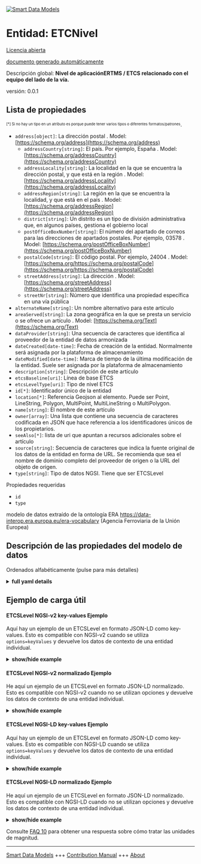 <!-- 10-Header -->  
[![Smart Data Models](https://smartdatamodels.org/wp-content/uploads/2022/01/SmartDataModels_logo.png "Logo")](https://smartdatamodels.org)  
Entidad: ETCNivel  
=================<!-- /10-Header -->  
<!-- 15-License -->  
[Licencia abierta](https://github.com/smart-data-models//dataModel.ERA/blob/master/ETCSLevel/LICENSE.md)  
[documento generado automáticamente](https://docs.google.com/presentation/d/e/2PACX-1vTs-Ng5dIAwkg91oTTUdt8ua7woBXhPnwavZ0FxgR8BsAI_Ek3C5q97Nd94HS8KhP-r_quD4H0fgyt3/pub?start=false&loop=false&delayms=3000#slide=id.gb715ace035_0_60)  
<!-- /15-License -->  
<!-- 20-Description -->  
Descripción global: **Nivel de aplicaciónERTMS / ETCS relacionado con el equipo del lado de la vía.**  
versión: 0.0.1  
<!-- /20-Description -->  
<!-- 30-PropertiesList -->  

## Lista de propiedades  

<sup><sub>[*] Si no hay un tipo en un atributo es porque puede tener varios tipos o diferentes formatos/patrones</sub></sup>.  
- `address[object]`: La dirección postal  . Model: [https://schema.org/address](https://schema.org/address)	- `addressCountry[string]`: El país. Por ejemplo, España  . Model: [https://schema.org/addressCountry](https://schema.org/addressCountry)  
	- `addressLocality[string]`: La localidad en la que se encuentra la dirección postal, y que está en la región  . Model: [https://schema.org/addressLocality](https://schema.org/addressLocality)  
	- `addressRegion[string]`: La región en la que se encuentra la localidad, y que está en el país  . Model: [https://schema.org/addressRegion](https://schema.org/addressRegion)  
	- `district[string]`: Un distrito es un tipo de división administrativa que, en algunos países, gestiona el gobierno local    
	- `postOfficeBoxNumber[string]`: El número del apartado de correos para las direcciones de apartados postales. Por ejemplo, 03578  . Model: [https://schema.org/postOfficeBoxNumber](https://schema.org/postOfficeBoxNumber)  
	- `postalCode[string]`: El código postal. Por ejemplo, 24004  . Model: [https://schema.org/https://schema.org/postalCode](https://schema.org/https://schema.org/postalCode)  
	- `streetAddress[string]`: La dirección  . Model: [https://schema.org/streetAddress](https://schema.org/streetAddress)  
	- `streetNr[string]`: Número que identifica una propiedad específica en una vía pública    
- `alternateName[string]`: Un nombre alternativo para este artículo  - `areaServed[string]`: La zona geográfica en la que se presta un servicio o se ofrece un artículo  . Model: [https://schema.org/Text](https://schema.org/Text)- `dataProvider[string]`: Una secuencia de caracteres que identifica al proveedor de la entidad de datos armonizada  - `dateCreated[date-time]`: Fecha de creación de la entidad. Normalmente será asignada por la plataforma de almacenamiento  - `dateModified[date-time]`: Marca de tiempo de la última modificación de la entidad. Suele ser asignada por la plataforma de almacenamiento  - `description[string]`: Descripción de este artículo  - `etcsBaseline[uri]`: Línea de base ETCS  - `etcsLevelType[uri]`: Tipo de nivel ETCS  - `id[*]`: Identificador único de la entidad  - `location[*]`: Referencia Geojson al elemento. Puede ser Point, LineString, Polygon, MultiPoint, MultiLineString o MultiPolygon.  - `name[string]`: El nombre de este artículo  - `owner[array]`: Una lista que contiene una secuencia de caracteres codificada en JSON que hace referencia a los identificadores únicos de los propietarios.  - `seeAlso[*]`: lista de uri que apuntan a recursos adicionales sobre el artículo  - `source[string]`: Secuencia de caracteres que indica la fuente original de los datos de la entidad en forma de URL. Se recomienda que sea el nombre de dominio completo del proveedor de origen o la URL del objeto de origen.  - `type[string]`: Tipo de datos NGSI. Tiene que ser ETCSLevel  <!-- /30-PropertiesList -->  
<!-- 35-RequiredProperties -->  
Propiedades requeridas  
- `id`  - `type`  <!-- /35-RequiredProperties -->  
<!-- 40-RequiredProperties -->  
modelo de datos extraído de la ontología ERA https://data-interop.era.europa.eu/era-vocabulary (Agencia Ferroviaria de la Unión Europea)  
<!-- /40-RequiredProperties -->  
<!-- 50-DataModelHeader -->  
## Descripción de las propiedades del modelo de datos  
Ordenados alfabéticamente (pulse para más detalles)  
<!-- /50-DataModelHeader -->  
<!-- 60-ModelYaml -->  
<details><summary><strong>full yaml details</strong></summary>    
```yaml  
ETCSLevel:    
  description: ERTMS / ETCS application level related to the track side equipment.    
  properties:    
    address:    
      description: The mailing address    
      properties:    
        addressCountry:    
          description: 'The country. For example, Spain'    
          type: string    
          x-ngsi:    
            model: https://schema.org/addressCountry    
            type: Property    
        addressLocality:    
          description: 'The locality in which the street address is, and which is in the region'    
          type: string    
          x-ngsi:    
            model: https://schema.org/addressLocality    
            type: Property    
        addressRegion:    
          description: 'The region in which the locality is, and which is in the country'    
          type: string    
          x-ngsi:    
            model: https://schema.org/addressRegion    
            type: Property    
        district:    
          description: 'A district is a type of administrative division that, in some countries, is managed by the local government'    
          type: string    
          x-ngsi:    
            type: Property    
        postOfficeBoxNumber:    
          description: 'The post office box number for PO box addresses. For example, 03578'    
          type: string    
          x-ngsi:    
            model: https://schema.org/postOfficeBoxNumber    
            type: Property    
        postalCode:    
          description: 'The postal code. For example, 24004'    
          type: string    
          x-ngsi:    
            model: https://schema.org/https://schema.org/postalCode    
            type: Property    
        streetAddress:    
          description: The street address    
          type: string    
          x-ngsi:    
            model: https://schema.org/streetAddress    
            type: Property    
        streetNr:    
          description: Number identifying a specific property on a public street    
          type: string    
          x-ngsi:    
            type: Property    
      type: object    
      x-ngsi:    
        model: https://schema.org/address    
        type: Property    
    alternateName:    
      description: An alternative name for this item    
      type: string    
      x-ngsi:    
        type: Property    
    areaServed:    
      description: The geographic area where a service or offered item is provided    
      type: string    
      x-ngsi:    
        model: https://schema.org/Text    
        type: Property    
    dataProvider:    
      description: A sequence of characters identifying the provider of the harmonised data entity    
      type: string    
      x-ngsi:    
        type: Property    
    dateCreated:    
      description: Entity creation timestamp. This will usually be allocated by the storage platform    
      format: date-time    
      type: string    
      x-ngsi:    
        type: Property    
    dateModified:    
      description: Timestamp of the last modification of the entity. This will usually be allocated by the storage platform    
      format: date-time    
      type: string    
      x-ngsi:    
        type: Property    
    description:    
      description: A description of this item    
      type: string    
      x-ngsi:    
        type: Property    
    etcsBaseline:    
      description: ETCS baseline    
      format: uri    
      type: string    
      x-ngsi:    
        type: Relationship    
    etcsLevelType:    
      description: ETCS level type    
      format: uri    
      type: string    
      x-ngsi:    
        type: Relationship    
    id:    
      anyOf:    
        - description: Identifier format of any NGSI entity    
          maxLength: 256    
          minLength: 1    
          pattern: ^[\w\-\.\{\}\$\+\*\[\]`|~^@!,:\\]+$    
          type: string    
          x-ngsi:    
            type: Property    
        - description: Identifier format of any NGSI entity    
          format: uri    
          type: string    
          x-ngsi:    
            type: Property    
      description: Unique identifier of the entity    
      x-ngsi:    
        type: Property    
    location:    
      description: 'Geojson reference to the item. It can be Point, LineString, Polygon, MultiPoint, MultiLineString or MultiPolygon'    
      oneOf:    
        - description: Geojson reference to the item. Point    
          properties:    
            bbox:    
              items:    
                type: number    
              minItems: 4    
              type: array    
            coordinates:    
              items:    
                type: number    
              minItems: 2    
              type: array    
            type:    
              enum:    
                - Point    
              type: string    
          required:    
            - type    
            - coordinates    
          title: GeoJSON Point    
          type: object    
          x-ngsi:    
            type: GeoProperty    
        - description: Geojson reference to the item. LineString    
          properties:    
            bbox:    
              items:    
                type: number    
              minItems: 4    
              type: array    
            coordinates:    
              items:    
                items:    
                  type: number    
                minItems: 2    
                type: array    
              minItems: 2    
              type: array    
            type:    
              enum:    
                - LineString    
              type: string    
          required:    
            - type    
            - coordinates    
          title: GeoJSON LineString    
          type: object    
          x-ngsi:    
            type: GeoProperty    
        - description: Geojson reference to the item. Polygon    
          properties:    
            bbox:    
              items:    
                type: number    
              minItems: 4    
              type: array    
            coordinates:    
              items:    
                items:    
                  items:    
                    type: number    
                  minItems: 2    
                  type: array    
                minItems: 4    
                type: array    
              type: array    
            type:    
              enum:    
                - Polygon    
              type: string    
          required:    
            - type    
            - coordinates    
          title: GeoJSON Polygon    
          type: object    
          x-ngsi:    
            type: GeoProperty    
        - description: Geojson reference to the item. MultiPoint    
          properties:    
            bbox:    
              items:    
                type: number    
              minItems: 4    
              type: array    
            coordinates:    
              items:    
                items:    
                  type: number    
                minItems: 2    
                type: array    
              type: array    
            type:    
              enum:    
                - MultiPoint    
              type: string    
          required:    
            - type    
            - coordinates    
          title: GeoJSON MultiPoint    
          type: object    
          x-ngsi:    
            type: GeoProperty    
        - description: Geojson reference to the item. MultiLineString    
          properties:    
            bbox:    
              items:    
                type: number    
              minItems: 4    
              type: array    
            coordinates:    
              items:    
                items:    
                  items:    
                    type: number    
                  minItems: 2    
                  type: array    
                minItems: 2    
                type: array    
              type: array    
            type:    
              enum:    
                - MultiLineString    
              type: string    
          required:    
            - type    
            - coordinates    
          title: GeoJSON MultiLineString    
          type: object    
          x-ngsi:    
            type: GeoProperty    
        - description: Geojson reference to the item. MultiLineString    
          properties:    
            bbox:    
              items:    
                type: number    
              minItems: 4    
              type: array    
            coordinates:    
              items:    
                items:    
                  items:    
                    items:    
                      type: number    
                    minItems: 2    
                    type: array    
                  minItems: 4    
                  type: array    
                type: array    
              type: array    
            type:    
              enum:    
                - MultiPolygon    
              type: string    
          required:    
            - type    
            - coordinates    
          title: GeoJSON MultiPolygon    
          type: object    
          x-ngsi:    
            type: GeoProperty    
      x-ngsi:    
        type: GeoProperty    
    name:    
      description: The name of this item    
      type: string    
      x-ngsi:    
        type: Property    
    owner:    
      description: A List containing a JSON encoded sequence of characters referencing the unique Ids of the owner(s)    
      items:    
        anyOf:    
          - description: Identifier format of any NGSI entity    
            maxLength: 256    
            minLength: 1    
            pattern: ^[\w\-\.\{\}\$\+\*\[\]`|~^@!,:\\]+$    
            type: string    
            x-ngsi:    
              type: Property    
          - description: Identifier format of any NGSI entity    
            format: uri    
            type: string    
            x-ngsi:    
              type: Property    
        description: Unique identifier of the entity    
        x-ngsi:    
          type: Property    
      type: array    
      x-ngsi:    
        type: Property    
    seeAlso:    
      description: list of uri pointing to additional resources about the item    
      oneOf:    
        - items:    
            format: uri    
            type: string    
          minItems: 1    
          type: array    
        - format: uri    
          type: string    
      x-ngsi:    
        type: Property    
    source:    
      description: 'A sequence of characters giving the original source of the entity data as a URL. Recommended to be the fully qualified domain name of the source provider, or the URL to the source object'    
      type: string    
      x-ngsi:    
        type: Property    
    type:    
      description: NGSI data type. It has to be ETCSLevel    
      enum:    
        - ETCSLevel    
      type: string    
      x-ngsi:    
        type: Property    
  required:    
    - id    
    - type    
  type: object    
  x-derived-from: http://data.europa.eu/949/ETCSLevel    
  x-disclaimer: 'Redistribution and use in source and binary forms, with or without modification, are permitted  provided that the license conditions are met. Copyleft (c) 2023 Contributors to Smart Data Models Program'    
  x-license-url: https://github.com/smart-data-models/dataModel.ERA/blob/master/ETCSLevel/LICENSE.md    
  x-model-schema: https://smart-data-models.github.io/dataModel.ERA/Certificate/schema.json    
  x-model-tags: 'ERA vocabulary, railway, train'    
  x-version: 0.0.1    
```  
</details>    
<!-- /60-ModelYaml -->  
<!-- 70-MiddleNotes -->  
<!-- /70-MiddleNotes -->  
<!-- 80-Examples -->  
## Ejemplo de carga útil  
#### ETCSLevel NGSI-v2 key-values Ejemplo  
Aquí hay un ejemplo de un ETCSLevel en formato JSON-LD como key-values. Esto es compatible con NGSI-v2 cuando se utiliza `options=keyValues` y devuelve los datos de contexto de una entidad individual.  
<details><summary><strong>show/hide example</strong></summary>    
```json  
{  
  "id": "urn:ngsi-ld:ETCSLevel:id:RSJO:91077542",  
  "dateCreated": "1997-11-29T05:48:43Z",  
  "dateModified": "2015-07-18T00:41:49Z",  
  "source": "Pri",  
  "name": "Sure hand project sometimes. Since charge story. Again American value reflect.",  
  "alternateName": "Whom beat begin us m",  
  "description": "Three ok attack attack unit in. Will m",  
  "dataProvider": "Trouble nation score her brother happy. Discuss opportunity cup ball same professor contain. Onto student PM. Siz",  
  "owner": [  
    "urn:ngsi-ld:ETCSLevel:items:MFHE:53716316",  
    "urn:ngsi-ld:ETCSLevel:items:QJNT:88274906"  
  ],  
  "seeAlso": [  
    "urn:ngsi-ld:ETCSLevel:items:SYYH:37259358"  
  ],  
  "location": {  
    "type": "Point",  
    "coordinates": [  
      -79.0649155,  
      11.28973  
    ]  
  },  
  "address": {  
    "streetAddress": "Amount fall concern",  
    "addressLocality": "Agreement it often society several there arrive. Right marriage be where student five",  
    "addressRegion": "Here drop total sort teacher pick knowledge. Yeah time station stop. Scene threat economy bit. Education couple economic Democrat chair.",  
    "addressCountry": "Last hold everybody true air. Anything member book base north. Discover shake he would several series my painting. Whether capital mai",  
    "postalCode": "Drop son guy give. Once southern seek guess wait final.",  
    "postOfficeBoxNumber": "Central away be number Congress choice. Rich money too identify general behavior tough.",  
    "streetNr": "Maintain too loss why those write. Design policy truth. Office trouble never stand.",  
    "district": "Politics scene because choose avoid assume personal teach. Why market interest tough way more none. "  
  },  
  "areaServed": "Necessary garden final arrive. Sport choice ",  
  "type": "ETCSLevel",  
  "etcsBaseline": "urn:ngsi-ld:ETCSLevel:etcsBaseline:HAGI:99857296",  
  "etcsLevelType": "urn:ngsi-ld:ETCSLevel:etcsLevelType:VOLD:97362219",  
  "context": [  
    "https://raw.githubusercontent.com/smart-data-models/dataModel.ERA/master/context.jsonld"  
  ]  
}  
```  
</details>  
#### ETCSLevel NGSI-v2 normalizado Ejemplo  
He aquí un ejemplo de un ETCSLevel en formato JSON-LD normalizado. Esto es compatible con NGSI-v2 cuando no se utilizan opciones y devuelve los datos de contexto de una entidad individual.  
<details><summary><strong>show/hide example</strong></summary>    
```json  
{  
  "id": "urn:ngsi-ld:ETCSLevel:id:RSJO:91077542",  
  "dateCreated": {  
    "type": "DateTime",  
    "value": "1997-11-29T05:48:43Z"  
  },  
  "dateModified": {  
    "type": "DateTime",  
    "value": "2015-07-18T00:41:49Z"  
  },  
  "source": {  
    "type": "Text",  
    "value": "Pri"  
  },  
  "name": {  
    "type": "Text",  
    "value": "Sure hand project sometimes. Since charge story. Again American value reflect."  
  },  
  "alternateName": {  
    "type": "Text",  
    "value": "Whom beat begin us m"  
  },  
  "description": {  
    "type": "Text",  
    "value": "Three ok attack attack unit in. Will m"  
  },  
  "dataProvider": {  
    "type": "Text",  
    "value": "Trouble nation score her brother happy. Discuss opportunity cup ball same professor contain. Onto student PM. Siz"  
  },  
  "owner": {  
    "type": "StructuredValue",  
    "value": [  
      "urn:ngsi-ld:ETCSLevel:items:MFHE:53716316",  
      "urn:ngsi-ld:ETCSLevel:items:QJNT:88274906"  
    ]  
  },  
  "seeAlso": {  
    "type": "StructuredValue",  
    "value": [  
      "urn:ngsi-ld:ETCSLevel:items:SYYH:37259358"  
    ]  
  },  
  "location": {  
    "type": "geo:json",  
    "value": {  
      "type": "Point",  
      "coordinates": {  
        "type": "StructuredValue",  
        "value": [  
          -79.0649155,  
          11.28973  
        ]  
      }  
    }  
  },  
  "address": {  
    "type": "StructuredValue",  
    "value": {  
      "streetAddress": {  
        "type": "Text",  
        "value": "Amount fall concern"  
      },  
      "addressLocality": {  
        "type": "Text",  
        "value": "Agreement it often society several there arrive. Right marriage be where student five"  
      },  
      "addressRegion": {  
        "type": "Text",  
        "value": "Here drop total sort teacher pick knowledge. Yeah time station stop. Scene threat economy bit. Education couple economic Democrat chair."  
      },  
      "addressCountry": {  
        "type": "Text",  
        "value": "Last hold everybody true air. Anything member book base north. Discover shake he would several series my painting. Whether capital mai"  
      },  
      "postalCode": {  
        "type": "Text",  
        "value": "Drop son guy give. Once southern seek guess wait final."  
      },  
      "postOfficeBoxNumber": {  
        "type": "Text",  
        "value": "Central away be number Congress choice. Rich money too identify general behavior tough."  
      },  
      "streetNr": {  
        "type": "Text",  
        "value": "Maintain too loss why those write. Design policy truth. Office trouble never stand."  
      },  
      "district": {  
        "type": "Text",  
        "value": "Politics scene because choose avoid assume personal teach. Why market interest tough way more none. "  
      }  
    }  
  },  
  "areaServed": {  
    "type": "Text",  
    "value": "Necessary garden final arrive. Sport choice "  
  },  
  "type": "ETCSLevel",  
  "etcsBaseline": {  
    "type": "Text",  
    "value": "urn:ngsi-ld:ETCSLevel:etcsBaseline:HAGI:99857296"  
  },  
  "etcsLevelType": {  
    "type": "Text",  
    "value": "urn:ngsi-ld:ETCSLevel:etcsLevelType:VOLD:97362219"  
  },  
  "context": {  
    "type": "StructuredValue",  
    "value": [  
      "https://raw.githubusercontent.com/smart-data-models/dataModel.ERA/master/context.jsonld"  
    ]  
  }  
}  
```  
</details>  
#### ETCSLevel NGSI-LD key-values Ejemplo  
Aquí hay un ejemplo de un ETCSLevel en formato JSON-LD como key-values. Esto es compatible con NGSI-LD cuando se utiliza `options=keyValues` y devuelve los datos de contexto de una entidad individual.  
<details><summary><strong>show/hide example</strong></summary>    
```json  
{  
  "id": "urn:ngsi-ld:ETCSLevel:id:RSJO:91077542",  
  "dateCreated": "1997-11-29T05:48:43Z",  
  "dateModified": "2015-07-18T00:41:49Z",  
  "source": "Pri",  
  "name": "Sure hand project sometimes. Since charge story. Again American value reflect.",  
  "alternateName": "Whom beat begin us m",  
  "description": "Three ok attack attack unit in. Will m",  
  "dataProvider": "Trouble nation score her brother happy. Discuss opportunity cup ball same professor contain. Onto student PM. Siz",  
  "owner": [  
    "urn:ngsi-ld:ETCSLevel:items:MFHE:53716316",  
    "urn:ngsi-ld:ETCSLevel:items:QJNT:88274906"  
  ],  
  "seeAlso": [  
    "urn:ngsi-ld:ETCSLevel:items:SYYH:37259358"  
  ],  
  "location": {  
    "type": "Point",  
    "coordinates": [  
      -79.0649155,  
      11.28973  
    ]  
  },  
  "address": {  
    "streetAddress": "Amount fall concern",  
    "addressLocality": "Agreement it often society several there arrive. Right marriage be where student five",  
    "addressRegion": "Here drop total sort teacher pick knowledge. Yeah time station stop. Scene threat economy bit. Education couple economic Democrat chair.",  
    "addressCountry": "Last hold everybody true air. Anything member book base north. Discover shake he would several series my painting. Whether capital mai",  
    "postalCode": "Drop son guy give. Once southern seek guess wait final.",  
    "postOfficeBoxNumber": "Central away be number Congress choice. Rich money too identify general behavior tough.",  
    "streetNr": "Maintain too loss why those write. Design policy truth. Office trouble never stand.",  
    "district": "Politics scene because choose avoid assume personal teach. Why market interest tough way more none. "  
  },  
  "areaServed": "Necessary garden final arrive. Sport choice ",  
  "type": "ETCSLevel",  
  "etcsBaseline": "urn:ngsi-ld:ETCSLevel:etcsBaseline:HAGI:99857296",  
  "etcsLevelType": "urn:ngsi-ld:ETCSLevel:etcsLevelType:VOLD:97362219",  
  "@context": [  
    "https://smartdatamodels.org/context.jsonld"  
  ],  
  "context": [  
    "https://raw.githubusercontent.com/smart-data-models/dataModel.ERA/master/context.jsonld"  
  ]  
}  
```  
</details>  
#### ETCSLevel NGSI-LD normalizado Ejemplo  
He aquí un ejemplo de un ETCSLevel en formato JSON-LD normalizado. Esto es compatible con NGSI-LD cuando no se utilizan opciones y devuelve los datos de contexto de una entidad individual.  
<details><summary><strong>show/hide example</strong></summary>    
```json  
{  
  "id": "urn:ngsi-ld:ETCSLevel:id:BGAN:05745799",  
  "dateCreated": {  
    "type": "Property",  
    "value": {  
      "@type": "DateTime",  
      "@value": "2011-02-19T06:53:45Z"  
    }  
  },  
  "dateModified": {  
    "type": "Property",  
    "value": {  
      "@type": "DateTime",  
      "@value": "2006-04-03T21:41:04Z"  
    }  
  },  
  "source": {  
    "type": "Property",  
    "value": "Team writer probably position. Him blue successful media sh"  
  },  
  "name": {  
    "type": "Property",  
    "value": "Unit feel there spring method shoulder general main. Note close and many size price simple."  
  },  
  "alternateName": {  
    "type": "Property",  
    "value": "Position check Ameri"  
  },  
  "description": {  
    "type": "Property",  
    "value": "Idea player within operation area reveal floor energy. Somebody reach technology lay whole trouble."  
  },  
  "dataProvider": {  
    "type": "Property",  
    "value": "Amount over our begin image suggest. Machine notice worry treatment deal hotel place mouth. Include party speci"  
  },  
  "owner": {  
    "type": "Property",  
    "value": [  
      "urn:ngsi-ld:ETCSLevel:items:LIXQ:14931750",  
      "urn:ngsi-ld:ETCSLevel:items:RAAU:17602742"  
    ]  
  },  
  "seeAlso": {  
    "type": "Property",  
    "value": [  
      "urn:ngsi-ld:ETCSLevel:items:DBRI:43078251"  
    ]  
  },  
  "location": {  
    "type": "Property",  
    "value": {  
      "type": "Point",  
      "coordinates": [  
        -84.091295,  
        74.323743  
      ]  
    }  
  },  
  "address": {  
    "type": "Property",  
    "value": {  
      "streetAddress": "Central water activity su",  
      "addressLocality": "Herself wife wish degree. He chair better tough see sign get think",  
      "addressRegion": "Television staff morning word century quite theory away. Structure conference good account letter star. Mouth course unit difficult response.",  
      "addressCountry": "Its trial provide clear probably. Within resource identify attorney. Perform require area le",  
      "postalCode": "Security country hear character company people. Hear from agency fine case agent religious watch. None cup begin.",  
      "postOfficeBoxNumber": "Big serve only offer. Film red center. Area two wrong.",  
      "streetNr": "Fly improve",  
      "district": "Instead little back should political according. Around pull thing model executive school accept every."  
    }  
  },  
  "areaServed": {  
    "type": "Property",  
    "value": "Protect too alone give assume parent character. Attention land political fear good allow. Town part easy various."  
  },  
  "type": "ETCSLevel",  
  "etcsBaseline": {  
    "type": "Relationship",  
    "object": "urn:ngsi-ld:ETCSLevel:etcsBaseline:COZU:74311343"  
  },  
  "etcsLevelType": {  
    "type": "Relationship",  
    "object": "urn:ngsi-ld:ETCSLevel:etcsLevelType:DFOI:51546732"  
  },  
  "@context": [  
    "https://smartdatamodels.org/context.jsonld"  
  ],  
  "context": [  
    "https://raw.githubusercontent.com/smart-data-models/dataModel.ERA/master/context.jsonld"  
  ]  
}  
```  
</details><!-- /80-Examples -->  
<!-- 90-FooterNotes -->  
<!-- /90-FooterNotes -->  
<!-- 95-Units -->  
Consulte [FAQ 10](https://smartdatamodels.org/index.php/faqs/) para obtener una respuesta sobre cómo tratar las unidades de magnitud.  
<!-- /95-Units -->  
<!-- 97-LastFooter -->  
---  
[Smart Data Models](https://smartdatamodels.org) +++ [Contribution Manual](https://bit.ly/contribution_manual) +++ [About](https://bit.ly/Introduction_SDM)<!-- /97-LastFooter -->  
